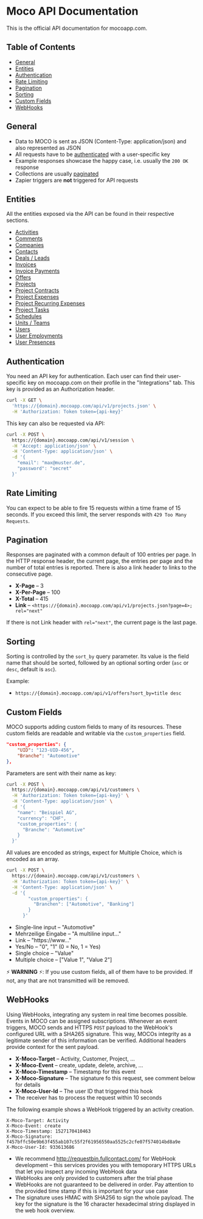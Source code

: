 # Moco API Documentation

This is the official API documentation for mocoapp.com.

## Table of Contents

* [General](#general)
* [Entities](#entities)
* [Authentication](#authentication)
* [Rate Limiting](#rate-limiting)
* [Pagination](#pagination)
* [Sorting](#sorting)
* [Custom Fields](#custom-fields)
* [WebHooks](#webhooks)

## General

* Data to MOCO is sent as JSON (Content-Type: application/json) and also represented as JSON
* All requests have to be [authenticated](#authentication) with a user-specific key
* Example responses showcase the happy case, i.e. usually the `200 OK` response
* Collections are usually [paginated](#pagination)
* Zapier triggers are **not** triggered for API requests

## Entities

All the entities exposed via the API can be found in their respective sections.

* [Activities](sections/activities.md)
* [Comments](sections/comments.md)
* [Companies](sections/companies.md)
* [Contacts](sections/contacts.md)
* [Deals / Leads](sections/deals.md)
* [Invoices](sections/invoices.md)
* [Invoice Payments](sections/invoice_payments.md)
* [Offers](sections/offers.md)
* [Projects](sections/projects.md)
* [Project Contracts](sections/project_contracts.md)
* [Project Expenses](sections/project_expenses.md)
* [Project Recurring Expenses](sections/project_recurring_expenses.md)
* [Project Tasks](sections/project_tasks.md)
* [Schedules](sections/schedules.md)
* [Units / Teams](sections/units.md)
* [Users](sections/users.md)
* [User Employments](sections/employments.md)
* [User Presences](sections/presences.md)

## Authentication

You need an API key for authentication. Each user can find their user-specific key on mocoapp.com on their profile in the "Integrations" tab. This key is provided as an Authorization header.

```bash
curl -X GET \
  'https://{domain}.mocoapp.com/api/v1/projects.json' \
  -H 'Authorization: Token token={api-key}'
```

This key can also be requested via API:

```bash
curl -X POST \
  https://{domain}.mocoapp.com/api/v1/session \
  -H 'Accept: application/json' \
  -H 'Content-Type: application/json' \
  -d '{
    "email": "max@muster.de",
    "password": "secret"
  }'
```

## Rate Limiting

You can expect to be able to fire 15 requests within a time frame of 15 seconds. If you exceed this limit, the server responds with `429 Too Many Requests`.

## Pagination

Responses are paginated with a common default of 100 entries per page. In the HTTP response header, the current page, the entries per page and the number of total entries is reported. There is also a link header to links to the consecutive page.

* **X-Page** – 3
* **X-Per-Page** – 100
* **X-Total** – 415
* **Link** – `<https://{domain}.mocoapp.com/api/v1/projects.json?page=4>; rel="next"`

If there is not Link header with `rel="next"`, the current page is the last page.

## Sorting

Sorting is controlled by the `sort_by` query parameter. Its value is the field name that should be sorted, followed by an optional sorting order (`asc` or `desc`, default is `asc`).

Example:

* `https://{domain}.mocoapp.com/api/v1/offers?sort_by=title desc`

## Custom Fields

MOCO supports adding custom fields to many of its resources. These custom fields are readable and writable via the `custom_properties` field.

```json
"custom_properties": {
    "UID": "123-UID-456",
    "Branche": "Automotive"
},
```


Parameters are sent with their name as key:

```bash
curl -X POST \
  https://{domain}.mocoapp.com/api/v1/customers \
  -H 'Authorization: Token token={api-key}' \
  -H 'Content-Type: application/json' \
  -d '{
    "name": "Beispiel AG",
    "currency": "CHF",
    "custom_properties": {
      "Branche": "Automotive"
    }
  }'
```

All values are encoded as strings, expect for Multiple Choice, which is encoded as an array.

```bash
curl -X POST \
  https://{domain}.mocoapp.com/api/v1/customers \
  -H 'Authorization: Token token={api-key}' \
  -H 'Content-Type: application/json' \
  -d '{
        "custom_properties": {
          "Branchen": ["Automotive", "Banking"]
        }
      }'
```

* Single-line input – "Automotive"
* Mehrzeilige Eingabe – "A multiline input..."
* Link – "https://www..."
* Yes/No – "0", "1" (0 = No, 1 = Yes)
* Single choice – "Value"
* Multiple choice – ["Value 1", "Value 2"]

⚡ **WARNING** ⚡: If you use custom fields, all of them have to be provided. If not, any that are not transmitted will be removed.

## WebHooks

Using WebHooks, integrating any system in real time becomes possible. Events in MOCO can be assigned subscriptions. Whenever an event triggers, MOCO sends and HTTPS `POST` payload to the WebHook's configured URL with a SHA265 signature. This way, MOCOs integrity as a legitimate sender of this information can be verified. Additional headers provide context for the sent payload.

* **X-Moco-Target** – Activity, Customer, Project, ...
* **X-Moco-Event** – create, update, delete, archive, ...
* **X-Moco-Timestamp** – Timestamp for this event
* **X-Moco-Signature** – The signature fo this request, see comment below for details
* **X-Moco-User-Id** – The user ID that triggered this hook
* The receiver has to process the request within 10 seconds

The following example shows a WebHook triggered by an activity creation.

```
X-Moco-Target: Activity
X-Moco-Event: create
X-Moco-Timestamp: 1527170410463
X-Moco-Signature: f457bffc50e9b63f455ab107c55f2f61956550aa5525c2cfe07f574014bd8a9e
X-Moco-User-Id: 933613686
```

* We recommend http://requestbin.fullcontact.com/ for WebHook development – this services provides you with temoporary HTTPS URLs that let you inspect any incoming WebHook data
* WebHooks are only provided to customers after the trial phase
* WebHooks are not guaranteed to be delivered in order. Pay attention to the provided time stamp if this is important for your use case
* The signature uses HMAC with SHA256 to sign the whole payload. The key for the signature is the 16 character hexadecimal string displayed in the web hook overview.
